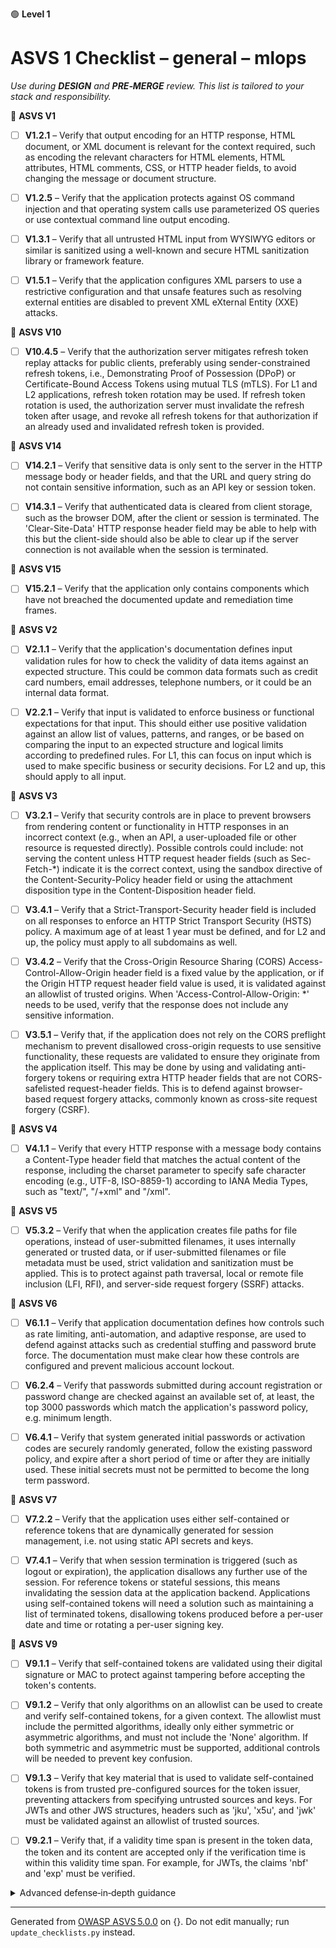 🟢 **Level 1**

# ASVS 1 Checklist – general – mlops

*Use during **DESIGN** and **PRE‑MERGE** review. This list is tailored to your stack and responsibility.*



🎯 **ASVS V1**

- [ ] **V1.2.1** – Verify that output encoding for an HTTP response, HTML document, or XML document is relevant for the context required, such as encoding the relevant characters for HTML elements, HTML attributes, HTML comments, CSS, or HTTP header fields, to avoid changing the message or document structure.

- [ ] **V1.2.5** – Verify that the application protects against OS command injection and that operating system calls use parameterized OS queries or use contextual command line output encoding.

- [ ] **V1.3.1** – Verify that all untrusted HTML input from WYSIWYG editors or similar is sanitized using a well-known and secure HTML sanitization library or framework feature.

- [ ] **V1.5.1** – Verify that the application configures XML parsers to use a restrictive configuration and that unsafe features such as resolving external entities are disabled to prevent XML eXternal Entity (XXE) attacks.


🎯 **ASVS V10**

- [ ] **V10.4.5** – Verify that the authorization server mitigates refresh token replay attacks for public clients, preferably using sender-constrained refresh tokens, i.e., Demonstrating Proof of Possession (DPoP) or Certificate-Bound Access Tokens using mutual TLS (mTLS). For L1 and L2 applications, refresh token rotation may be used. If refresh token rotation is used, the authorization server must invalidate the refresh token after usage, and revoke all refresh tokens for that authorization if an already used and invalidated refresh token is provided.


🎯 **ASVS V14**

- [ ] **V14.2.1** – Verify that sensitive data is only sent to the server in the HTTP message body or header fields, and that the URL and query string do not contain sensitive information, such as an API key or session token.

- [ ] **V14.3.1** – Verify that authenticated data is cleared from client storage, such as the browser DOM, after the client or session is terminated. The 'Clear-Site-Data' HTTP response header field may be able to help with this but the client-side should also be able to clear up if the server connection is not available when the session is terminated.


🎯 **ASVS V15**

- [ ] **V15.2.1** – Verify that the application only contains components which have not breached the documented update and remediation time frames.


🎯 **ASVS V2**

- [ ] **V2.1.1** – Verify that the application's documentation defines input validation rules for how to check the validity of data items against an expected structure. This could be common data formats such as credit card numbers, email addresses, telephone numbers, or it could be an internal data format.

- [ ] **V2.2.1** – Verify that input is validated to enforce business or functional expectations for that input. This should either use positive validation against an allow list of values, patterns, and ranges, or be based on comparing the input to an expected structure and logical limits according to predefined rules. For L1, this can focus on input which is used to make specific business or security decisions. For L2 and up, this should apply to all input.


🎯 **ASVS V3**

- [ ] **V3.2.1** – Verify that security controls are in place to prevent browsers from rendering content or functionality in HTTP responses in an incorrect context (e.g., when an API, a user-uploaded file or other resource is requested directly). Possible controls could include: not serving the content unless HTTP request header fields (such as Sec-Fetch-\*) indicate it is the correct context, using the sandbox directive of the Content-Security-Policy header field or using the attachment disposition type in the Content-Disposition header field.

- [ ] **V3.4.1** – Verify that a Strict-Transport-Security header field is included on all responses to enforce an HTTP Strict Transport Security (HSTS) policy. A maximum age of at least 1 year must be defined, and for L2 and up, the policy must apply to all subdomains as well.

- [ ] **V3.4.2** – Verify that the Cross-Origin Resource Sharing (CORS) Access-Control-Allow-Origin header field is a fixed value by the application, or if the Origin HTTP request header field value is used, it is validated against an allowlist of trusted origins. When 'Access-Control-Allow-Origin: *' needs to be used, verify that the response does not include any sensitive information.

- [ ] **V3.5.1** – Verify that, if the application does not rely on the CORS preflight mechanism to prevent disallowed cross-origin requests to use sensitive functionality, these requests are validated to ensure they originate from the application itself. This may be done by using and validating anti-forgery tokens or requiring extra HTTP header fields that are not CORS-safelisted request-header fields. This is to defend against browser-based request forgery attacks, commonly known as cross-site request forgery (CSRF).


🎯 **ASVS V4**

- [ ] **V4.1.1** – Verify that every HTTP response with a message body contains a Content-Type header field that matches the actual content of the response, including the charset parameter to specify safe character encoding (e.g., UTF-8, ISO-8859-1) according to IANA Media Types, such as "text/", "/+xml" and "/xml".


🎯 **ASVS V5**

- [ ] **V5.3.2** – Verify that when the application creates file paths for file operations, instead of user-submitted filenames, it uses internally generated or trusted data, or if user-submitted filenames or file metadata must be used, strict validation and sanitization must be applied. This is to protect against path traversal, local or remote file inclusion (LFI, RFI), and server-side request forgery (SSRF) attacks.


🎯 **ASVS V6**

- [ ] **V6.1.1** – Verify that application documentation defines how controls such as rate limiting, anti-automation, and adaptive response, are used to defend against attacks such as credential stuffing and password brute force. The documentation must make clear how these controls are configured and prevent malicious account lockout.

- [ ] **V6.2.4** – Verify that passwords submitted during account registration or password change are checked against an available set of, at least, the top 3000 passwords which match the application's password policy, e.g. minimum length.

- [ ] **V6.4.1** – Verify that system generated initial passwords or activation codes are securely randomly generated, follow the existing password policy, and expire after a short period of time or after they are initially used. These initial secrets must not be permitted to become the long term password.


🎯 **ASVS V7**

- [ ] **V7.2.2** – Verify that the application uses either self-contained or reference tokens that are dynamically generated for session management, i.e. not using static API secrets and keys.

- [ ] **V7.4.1** – Verify that when session termination is triggered (such as logout or expiration), the application disallows any further use of the session. For reference tokens or stateful sessions, this means invalidating the session data at the application backend. Applications using self-contained tokens will need a solution such as maintaining a list of terminated tokens, disallowing tokens produced before a per-user date and time or rotating a per-user signing key.


🎯 **ASVS V9**

- [ ] **V9.1.1** – Verify that self-contained tokens are validated using their digital signature or MAC to protect against tampering before accepting the token's contents.

- [ ] **V9.1.2** – Verify that only algorithms on an allowlist can be used to create and verify self-contained tokens, for a given context. The allowlist must include the permitted algorithms, ideally only either symmetric or asymmetric algorithms, and must not include the 'None' algorithm. If both symmetric and asymmetric must be supported, additional controls will be needed to prevent key confusion.

- [ ] **V9.1.3** – Verify that key material that is used to validate self-contained tokens is from trusted pre-configured sources for the token issuer, preventing attackers from specifying untrusted sources and keys. For JWTs and other JWS structures, headers such as 'jku', 'x5u', and 'jwk' must be validated against an allowlist of trusted sources.

- [ ] **V9.2.1** – Verify that, if a validity time span is present in the token data, the token and its content are accepted only if the verification time is within this validity time span. For example, for JWTs, the claims 'nbf' and 'exp' must be verified.

<details><summary>Advanced defense‑in‑depth guidance</summary>


_Add organisation‑specific recommendations, links to tooling, threat models, etc._

</details>


---

Generated from [OWASP ASVS 5.0.0](https://owasp.org/www-project-application-security-verification-standard/) on {}. Do not edit manually; run `update_checklists.py` instead.
